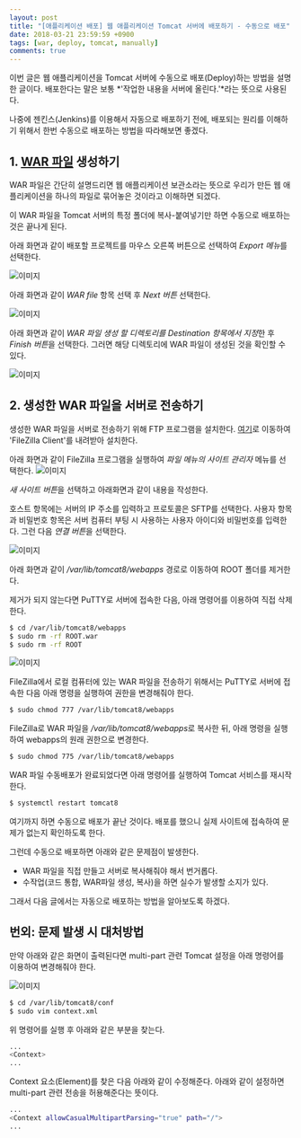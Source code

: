 ```yaml
---
layout: post
title: "[애플리케이션 배포] 웹 애플리케이션 Tomcat 서버에 배포하기 - 수동으로 배포"
date: 2018-03-21 23:59:59 +0900
tags: [war, deploy, tomcat, manually]
comments: true
---
```

이번 글은 웹 애플리케이션을 Tomcat 서버에 수동으로 배포(Deploy)하는 방법을 설명한 글이다. 배포한다는 말은 보통 *'작업한 내용을 서버에 올린다.'*라는 뜻으로 사용된다.

나중에 젠킨스(Jenkins)를 이용해서 자동으로 배포하기 전에, 배포되는 원리를 이해하기 위해서 한번 수동으로 배포하는 방법을 따라해보면 좋겠다.

## 1. [WAR 파일](https://en.wikipedia.org/wiki/WAR_(file_format)) 생성하기
WAR 파일은 간단히 설명드리면 웹 애플리케이션 보관소라는 뜻으로 우리가 만든 웹 애플리케이션을 하나의 파일로 묶어놓은 것이라고 이해하면 되겠다.

이 WAR 파일을 Tomcat 서버의 특정 폴더에 복사-붙여넣기만 하면 수동으로 배포하는 것은 끝나게 된다.

아래 화면과 같이 배포할 프로젝트를 마우스 오른쪽 버튼으로 선택하여 *Export 메뉴*를 선택한다.

![이미지](/files/deploy-war-to-tomcat-manually-01.png)

아래 화면과 같이 *WAR file* 항목 선택 후 *Next 버튼* 선택한다.

![이미지](/files/deploy-war-to-tomcat-manually-02.png)

아래 화면과 같이 *WAR 파일 생성 할 디렉토리를 Destination 항목에서 지정*한 후 *Finish 버튼*을 선택한다.
그러면 해당 디렉토리에 WAR 파일이 생성된 것을 확인할 수 있다.

![이미지](/files/deploy-war-to-tomcat-manually-03.png)

## 2. 생성한 WAR 파일을 서버로 전송하기
생성한 WAR 파일을 서버로 전송하기 위해 FTP 프로그램을 설치한다. [여기](https://filezilla-project.org)로 이동하여 'FileZilla Client'를 내려받아 설치한다.

아래 화면과 같이 FileZilla 프로그램을 실행하여 *파일 메뉴의 사이트 관리자* 메뉴를 선택한다.
![이미지](/files/deploy-war-to-tomcat-manually-04.png)

*새 사이트 버튼*을 선택하고 아래화면과 같이 내용을 작성한다.

호스트 항목에는 서버의 IP 주소를 입력하고 프로토콜은 SFTP를 선택한다. 사용자 항목과 비밀번호 항목은 서버 컴퓨터 부팅 시 사용하는 사용자 아이디와 비밀번호를 입력한다. 그런 다음 *연결 버튼*을 선택한다.

![이미지](/files/deploy-war-to-tomcat-manually-05.png)

아래 화면과 같이 */var/lib/tomcat8/webapps* 경로로 이동하여 ROOT 폴더를 제거한다.

제거가 되지 않는다면 PuTTY로 서버에 접속한 다음, 아래 명령어를 이용하여 직접 삭제한다.
```sh
$ cd /var/lib/tomcat8/webapps
$ sudo rm -rf ROOT.war
$ sudo rm -rf ROOT
```

![이미지](/files/deploy-war-to-tomcat-manually-06.png)

FileZilla에서 로컬 컴퓨터에 있는 WAR 파일을 전송하기 위해서는 PuTTY로 서버에 접속한 다음 아래 명령을 실행하여 권한을 변경해줘야 한다.
```sh
$ sudo chmod 777 /var/lib/tomcat8/webapps
```

FileZilla로 WAR 파일을 */var/lib/tomcat8/webapps*로 복사한 뒤, 아래 명령을 실행하여 webapps의 원래 권한으로 변경한다.
```sh
$ sudo chmod 775 /var/lib/tomcat8/webapps
```

WAR 파일 수동배포가 완료되었다면 아래 명령어를 실행하여 Tomcat 서비스를 재시작한다.
```sh
$ systemctl restart tomcat8
```

여기까지 하면 수동으로 배포가 끝난 것이다. 배포를 했으니 실제 사이트에 접속하여 문제가 없는지 확인하도록 한다.

그런데 수동으로 배포하면 아래와 같은 문제점이 발생한다.
- WAR 파일을 직접 만들고 서버로 복사해줘야 해서 번거롭다.
- 수작업(코드 통합, WAR파일 생성, 복사)을 하면 실수가 발생할 소지가 있다.

그래서 다음 글에서는 자동으로 배포하는 방법을 알아보도록 하겠다.

## 번외: 문제 발생 시 대처방법
만약 아래와 같은 화면이 출력된다면 multi-part 관련 Tomcat 설정을 아래 명령어를 이용하여 변경해줘야 한다.

![이미지](/files/deploy-war-to-tomcat-manually-07.png)

```sh
$ cd /var/lib/tomcat8/conf
$ sudo vim context.xml
```

위 명령어를 실행 후 아래와 같은 부분을 찾는다.
```sh
...
<Context>
...
```

Context 요소(Element)를 찾은 다음 아래와 같이 수정해준다. 아래와 같이 설정하면 multi-part 관련 전송을 허용해준다는 뜻이다.
```sh
...
<Context allowCasualMultipartParsing="true" path="/">
...
```